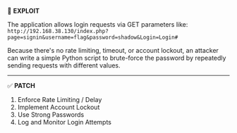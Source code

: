 🚨 **EXPLOIT**

The application allows login requests via GET parameters like:
`http://192.168.38.130/index.php?page=signin&username=flag&password=shadow&Login=Login#`

Because there's no rate limiting, timeout, or account lockout, an attacker can write a simple Python script to brute-force the password by repeatedly sending requests with different values.

---

✅ **PATCH**

1. Enforce Rate Limiting / Delay
2. Implement Account Lockout
3. Use Strong Passwords
4. Log and Monitor Login Attempts
